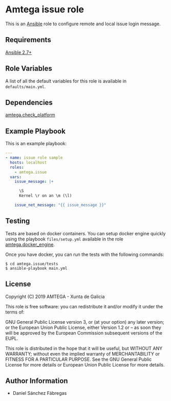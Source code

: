 # Amtega issue role

This is an [Ansible](http://www.ansible.com) role to configure remote and local issue login message.

## Requirements

[Ansible 2.7+](http://docs.ansible.com/ansible/latest/intro_installation.html)

## Role Variables

A list of all the default variables for this role is available in `defaults/main.yml`.

## Dependencies

[amtega.check_platform](https://galaxy.ansible.com/amtega/check_platform)

## Example Playbook

This is an example playbook:

~~~ yaml
---
- name: issue role sample
  hosts: localhost
  roles:  
    - amtega.issue
  vars:
    issue_message: |+

      \S
      Kernel \r on an \m (\l)

    issue_net_message: "{{ issue_message }}"
~~~

## Testing

Tests are based on docker containers. You can setup docker engine quickly using the playbook `files/setup.yml` available in the role [amtega.docker_engine](https://galaxy.ansible.com/amtega/docker_engine).

Once you have docker, you can run the tests with the following commands:

```shell
$ cd amtega.issue/tests
$ ansible-playbook main.yml
```

## License

Copyright (C) 2019 AMTEGA - Xunta de Galicia

This role is free software: you can redistribute it and/or modify it under the terms of:

GNU General Public License version 3, or (at your option) any later version; or the European Union Public License, either Version 1.2 or – as soon they will be approved by the European Commission ­subsequent versions of the EUPL.

This role is distributed in the hope that it will be useful, but WITHOUT ANY WARRANTY; without even the implied warranty of MERCHANTABILITY or FITNESS FOR A PARTICULAR PURPOSE.  See the GNU General Public License for more details or European Union Public License for more details.

## Author Information

- Daniel Sánchez Fábregas
